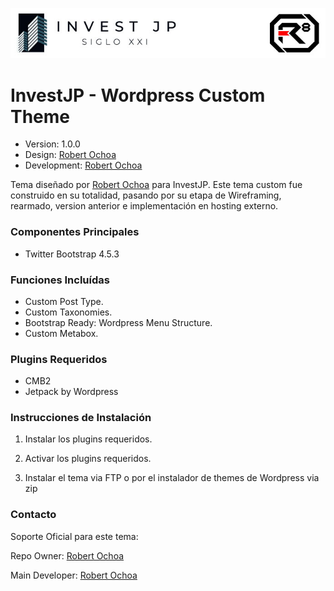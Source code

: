 ![alt tag](images/repo-logo.jpg)

# InvestJP - Wordpress Custom Theme #

* Version: 1.0.0
* Design: [Robert Ochoa](http://www.robertochoa.com.ve/?utm_source=github_link&utm_medium=link&utm_content=investjp)
* Development: [Robert Ochoa](http://www.robertochoa.com.ve/?utm_source=github_link&utm_medium=link&utm_content=investjp)

Tema diseñado por [Robert Ochoa](http://www.robertochoa.com.ve/?utm_source=github_link&utm_medium=link&utm_content=investjp) para InvestJP.
Este tema custom fue construido en su totalidad, pasando por su etapa de Wireframing, rearmado, version anterior e implementación en hosting externo.

### Componentes Principales ###

* Twitter Bootstrap 4.5.3

### Funciones Incluídas ###

* Custom Post Type.
* Custom Taxonomies.
* Bootstrap Ready: Wordpress Menu Structure.
* Custom Metabox.

### Plugins Requeridos ###

* CMB2
* Jetpack by Wordpress

### Instrucciones de Instalación ###

1. Instalar los plugins requeridos.

2. Activar los plugins requeridos.

3. Instalar el tema via FTP o por el instalador de themes de Wordpress via zip

### Contacto ###

Soporte Oficial para este tema:

Repo Owner: [Robert Ochoa](http://www.robertochoa.com.ve/?utm_source=github_link&utm_medium=link&utm_content=investjp)

Main Developer: [Robert Ochoa](http://www.robertochoa.com.ve/?utm_source=github_link&utm_medium=link&utm_content=investjp)
